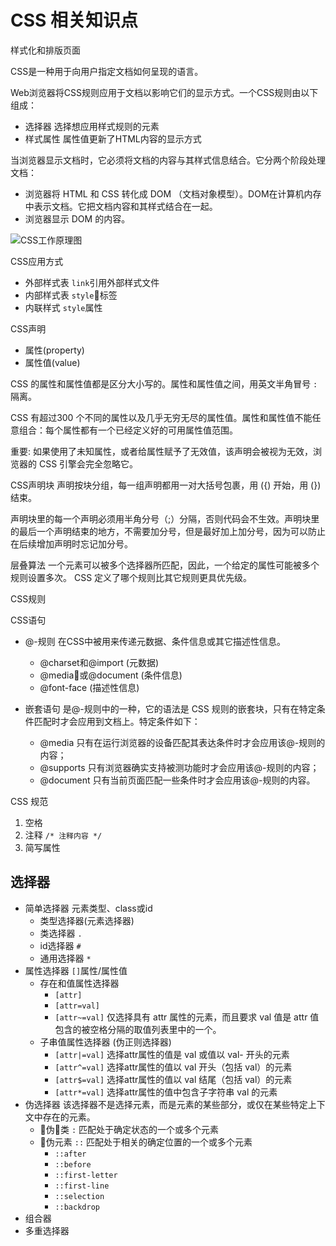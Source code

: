 # CSS 相关知识点

样式化和排版页面 

CSS是一种用于向用户指定文档如何呈现的语言。

Web浏览器将CSS规则应用于文档以影响它们的显示方式。一个CSS规则由以下组成：
+ 选择器 选择想应用样式规则的元素
+ 样式属性 属性值更新了HTML内容的显示方式

当浏览器显示文档时，它必须将文档的内容与其样式信息结合。它分两个阶段处理文档：

+ 浏览器将 HTML 和 CSS 转化成 DOM （文档对象模型）。DOM在计算机内存中表示文档。它把文档内容和其样式结合在一起。
+ 浏览器显示 DOM 的内容。

![CSS工作原理图](https://mdn.mozillademos.org/files/11781/rendering.svg)

CSS应用方式
+ 外部样式表 `link`引用外部样式文件
+ 内部样式表 `style`标签
+ 内联样式 `style`属性  

CSS声明
+ 属性(property)
+ 属性值(value)  

CSS 的属性和属性值都是区分大小写的。属性和属性值之间，用英文半角冒号 `:` 隔离。 

CSS 有超过300 个不同的属性以及几乎无穷无尽的属性值。属性和属性值不能任意组合：每个属性都有一个已经定义好的可用属性值范围。 

重要: 如果使用了未知属性，或者给属性赋予了无效值，该声明会被视为无效，浏览器的 CSS 引擎会完全忽略它。  

CSS声明块
声明按块分组，每一组声明都用一对大括号包裹，用 ({) 开始，用 (}) 结束。

声明块里的每一个声明必须用半角分号（;）分隔，否则代码会不生效。声明块里的最后一个声明结束的地方，不需要加分号，但是最好加上加分号，因为可以防止在后续增加声明时忘记加分号。

层叠算法
一个元素可以被多个选择器所匹配，因此，一个给定的属性可能被多个规则设置多次。 CSS 定义了哪个规则比其它规则更具优先级。

CSS规则

CSS语句
+ @-规则 在CSS中被用来传递元数据、条件信息或其它描述性信息。 

    - @charset和@import (元数据)
    - @media或@document (条件信息) 
    - @font-face (描述性信息)
+ 嵌套语句 是@-规则中的一种，它的语法是 CSS 规则的嵌套块，只有在特定条件匹配时才会应用到文档上。特定条件如下：

    - @media 只有在运行浏览器的设备匹配其表达条件时才会应用该@-规则的内容；
    - @supports 只有浏览器确实支持被测功能时才会应用该@-规则的内容；
    - @document 只有当前页面匹配一些条件时才会应用该@-规则的内容。

CSS 规范
1. 空格 
1. 注释 `/* 注释内容 */`
1. 简写属性

## 选择器 
+ 简单选择器 元素类型、class或id
    + 类型选择器(元素选择器)
    + 类选择器 `.` 
    + id选择器 `#` 
    + 通用选择器 `*`
+ 属性选择器 `[]`属性/属性值 
    + 存在和值属性选择器 
        + `[attr]`
        + `[attr=val]`
        + `[attr~=val]` 仅选择具有 attr 属性的元素，而且要求 val 值是 attr 值包含的被空格分隔的取值列表里中的一个。
    + 子串值属性选择器 (伪正则选择器) 
        + `[attr|=val]` 选择attr属性的值是 val 或值以 val- 开头的元素 
        + `[attr^=val]` 选择attr属性的值以 val 开头（包括 val）的元素
        + `[attr$=val]` 选择attr属性的值以 val 结尾（包括 val）的元素 
        + `[attr*=val]` 选择attr属性的值中包含子字符串 val 的元素 
+ 伪选择器 该选择器不是选择元素，而是元素的某些部分，或仅在某些特定上下文中存在的元素。
    + 伪类 `:` 匹配处于确定状态的一个或多个元素
    + 伪元素 `::` 匹配处于相关的确定位置的一个或多个元素 
        + `::after`
        + `::before`
        + `::first-letter`
        + `::first-line`
        + `::selection`
        + `::backdrop`
+ 组合器 
+ 多重选择器 


